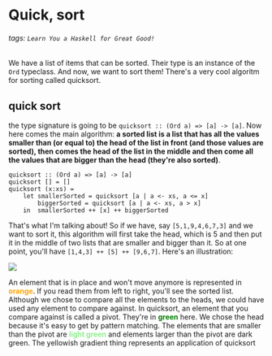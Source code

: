 # Quick, sort
###### tags: `Learn You a Haskell for Great Good!`

We have a list of items that can be sorted. Their type is an instance of the `Ord` typeclass. And now, we want to sort them! There's a very cool algoritm for sorting called quicksort.

## quick sort
the type signature is going to be `quicksort :: (Ord a) => [a] -> [a]`.
Now here comes the main algorithm: **a sorted list is a list that has all the values smaller than (or equal to) the head of the list in front (and those values are sorted), then comes the head of the list in the middle and then come all the values that are bigger than the head (they're also sorted)**.
```haskell=
quicksort :: (Ord a) => [a] -> [a]  
quicksort [] = []  
quicksort (x:xs) =   
    let smallerSorted = quicksort [a | a <- xs, a <= x]  
        biggerSorted = quicksort [a | a <- xs, a > x]  
    in  smallerSorted ++ [x] ++ biggerSorted  
```

That's what I'm talking about! So if we have, say `[5,1,9,4,6,7,3]` and we want to sort it, this algorithm will first take the head, which is 5 and then put it in the middle of two lists that are smaller and bigger than it. So at one point, you'll have `[1,4,3] ++ [5] ++ [9,6,7]`. Here's an illustration:

![](https://i.imgur.com/i7Elqvs.png)

An element that is in place and won't move anymore is represented in <font color="orange">**orange**</font>. If you read them from left to right, you'll see the sorted list. Although we chose to compare all the elements to the heads, we could have used any element to compare against. In quicksort, an element that you compare against is called a pivot. They're in <font color="green">**green**</font> here. We chose the head because it's easy to get by pattern matching. The elements that are smaller than the pivot are <font color="lightgreen">**light green**</font> and elements larger than the pivot are dark green. The yellowish gradient thing represents an application of quicksort